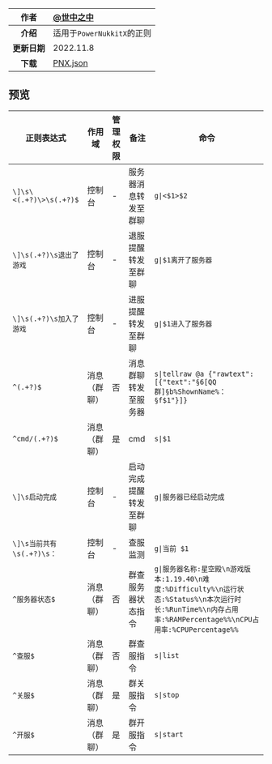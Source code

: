 |     作者     | [@世中之中](http://blogs.szzz666.top)                                             |
| :----------: | :--------------------------------------------------------------------------------- |
|   **介绍**   | 适用于`PowerNukkitX`的正则                                                        |
| **更新日期** | 2022.11.8                                                                         |
| **下载** | [PNX.json](JSON/PNX.json ':ignore') |

## 预览

| 正则表达式                | 作用域       | 管理权限 | 备注                   | 命令                                                                                                                                                            |
| ------------------------- | ------------ | -------- | ---------------------- | --------------------------------------------------------------------------------------------------------------------------------------------------------------- |
| `\]\s\<(.+?)\>\s(.+?)$`   | 控制台       | -        | 服务器消息转发至群聊   | `g\|<$1>$2`                                                                                                                                                     |
| `\]\s(.+?)\s退出了游戏`   | 控制台       | -        | 退服提醒转发至群聊     | `g\|$1离开了服务器`                                                                                                                                             |
| `\]\s(.+?)\s加入了游戏`   | 控制台       | -        | 进服提醒转发至群聊     | `g\|$1进入了服务器`                                                                                                                                             |
| `^(.+?)$`                 | 消息（群聊） | 否       | 消息群聊转发至服务器   | `s\|tellraw @a {"rawtext":[{"text":"§6[QQ群]§b%ShownName%： §f$1"}]}`                                                                                           |
| `^cmd/(.+?)$`             | 消息（群聊） | 是       | cmd                    | `s\|$1`                                                                                                                                                         |
| `\]\s启动完成`            | 控制台       | -        | 启动完成提醒转发至群聊 | `g\|服务器已经启动完成`                                                                                                                                         |
| `\]\s当前共有\s(.+?)\s：` | 控制台       | -        | 查服监测               | `g\|当前 $1`                                                                                                                                                    |
| `^服务器状态$`            | 消息（群聊） | 否       | 群查服务器状态指令     | `g\|服务器名称:星空殿\n游戏版本:1.19.40\n难度:%Difficulty%\n运行状态:%Status%\n本次运行时长:%RunTime%\n内存占用率:%RAMPercentage%%\nCPU占用率:%CPUPercentage%%` |
| `^查服$`                  | 消息（群聊） | 否       | 群查服指令             | `s\|list`                                                                                                                                                       |
| `^关服$`                  | 消息（群聊） | 是       | 群关服指令             | `s\|stop`                                                                                                                                                       |
| `^开服$`                  | 消息（群聊） | 是       | 群开服指令             | `s\|start`                                                                                                                                                      |

